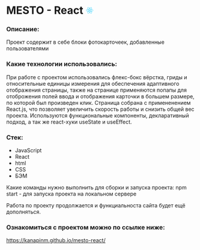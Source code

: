 # MESTO - React <img src="https://github.com/KanapinM/mesto-react/raw/main/public/logo512.png" width="20">

### Описание:
Проект содержит в себе блоки фотокарточеек, добавленные пользователями 

### Какие технологии использовались: 
При работе с проектом использовались флекс-бокс вёрстка, гриды и относительные единицы измерения для обеспечения адаптивного отображения страницы, также на странице применяются попапы для отоброжения полей ввода и отображения карточки в большем размере, по которой был произведен клик. Страница собрана с примененением React.js, что позволяет увеличить скорость работы и снизить общей вес проекта. Используются функциональные компоненты, декларативный подход, а так же react-хуки useState и useEffect.

### Cтек:
- JavaScript
- React
- html
- CSS
- БЭМ

Какие команды нужно выполнить для сборки и запуска проекта: npm start - для запуска проекта на локальном сервере

Работа по проекту продолжается и функциальноста сайта будет ещё дополняться.

### Ознакомиться с проектом можно по ссылке ниже: 
https://kanapinm.github.io/mesto-react/